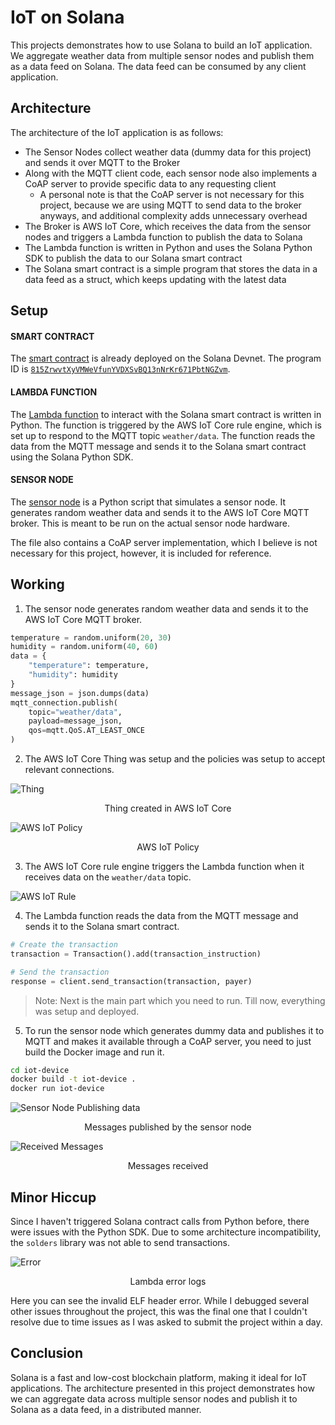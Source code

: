 # IoT on Solana

This projects demonstrates how to use Solana to build an IoT application. We aggregate weather data from multiple sensor nodes and publish them as a data feed on Solana. The data feed can be consumed by any client application.

## Architecture

The architecture of the IoT application is as follows:
- The Sensor Nodes collect weather data (dummy data for this project) and sends it over MQTT to the Broker
- Along with the MQTT client code, each sensor node also implements a CoAP server to provide specific data to any requesting client
    - A personal note is that the CoAP server is not necessary for this project, because we are using MQTT to send data to the broker anyways, and additional complexity adds unnecessary overhead
- The Broker is AWS IoT Core, which receives the data from the sensor nodes and triggers a Lambda function to publish the data to Solana
- The Lambda function is written in Python and uses the Solana Python SDK to publish the data to our Solana smart contract
- The Solana smart contract is a simple program that stores the data in a data feed as a struct, which keeps updating with the latest data

## Setup

#### SMART CONTRACT
The [smart contract](solana-contracts/src/lib.rs) is already deployed on the Solana Devnet. The program ID is [`815ZrwvtXyVMWeVfunYVDXSvBQ13nNrKr671PbtNGZvm`](https://explorer.solana.com/address/815ZrwvtXyVMWeVfunYVDXSvBQ13nNrKr671PbtNGZvm?cluster=devnet).

#### LAMBDA FUNCTION
The [Lambda function](aws-lambda/lambda_function.py) to interact with the Solana smart contract is written in Python. The function is triggered by the AWS IoT Core rule engine, which is set up to respond to the MQTT topic `weather/data`. The function reads the data from the MQTT message and sends it to the Solana smart contract using the Solana Python SDK.

#### SENSOR NODE

The [sensor node](iot-device/mainloop.py) is a Python script that simulates a sensor node. It generates random weather data and sends it to the AWS IoT Core MQTT broker. This is meant to be run on the actual sensor node hardware.

The file also contains a CoAP server implementation, which I believe is not necessary for this project, however, it is included for reference.

## Working

1. The sensor node generates random weather data and sends it to the AWS IoT Core MQTT broker.

```py
temperature = random.uniform(20, 30)
humidity = random.uniform(40, 60)
data = {
    "temperature": temperature,
    "humidity": humidity
}
message_json = json.dumps(data)
mqtt_connection.publish(
    topic="weather/data",
    payload=message_json,
    qos=mqtt.QoS.AT_LEAST_ONCE
)
```

2. The AWS IoT Core Thing was setup and the policies was setup to accept relevant connections.

![Thing](images/thing.png)

<center>Thing created in AWS IoT Core</center>

![AWS IoT Policy](images/policy.png)

<center>AWS IoT Policy</center>

3. The AWS IoT Core rule engine triggers the Lambda function when it receives data on the `weather/data` topic.

![AWS IoT Rule](images/upload-trigger.png)

4. The Lambda function reads the data from the MQTT message and sends it to the Solana smart contract.

```py
# Create the transaction
transaction = Transaction().add(transaction_instruction)

# Send the transaction
response = client.send_transaction(transaction, payer)
```

> Note: Next is the main part which you need to run. Till now, everything was setup and deployed.

5. To run the sensor node which generates dummy data and publishes it to MQTT and makes it available through a CoAP server, you need to just build the Docker image and run it.

```sh
cd iot-device
docker build -t iot-device .
docker run iot-device
```
![Sensor Node Publishing data](images/messeges-published.png)

<center>Messages published by the sensor node</center>

![Received Messages](images/messages-received.png)

<center>Messages received</center>

## Minor Hiccup

Since I haven't triggered Solana contract calls from Python before, there were issues with the Python SDK. Due to some architecture incompatibility, the `solders` library was not able to send transactions.

![Error](images/lambda-ss.png)

<center>Lambda error logs</center>

Here you can see the invalid ELF header error. While I debugged several other issues throughout the project, this was the final one that I couldn't resolve due to time issues as I was asked to submit the project within a day.

## Conclusion

Solana is a fast and low-cost blockchain platform, making it ideal for IoT applications. The architecture presented in this project demonstrates how we can aggregate data across multiple sensor nodes and publish it to Solana as a data feed, in a distributed manner.